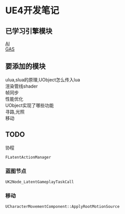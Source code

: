 # UE4开发笔记
## 已学习引擎模块
[AI](UE4/源码分析/AI/AI_01_大纲.md)  
[GAS](UE4/源码分析/GAS/GAS_01_大纲.md)  

## 要添加的模块
ulua,slua的原理,UObject怎么传入lua  
渲染管线shader  
帧同步  
性能优化  
UObject实现了哪些功能  
寻路,光照  
移动  

## TODO
协程  

`FLatentActionManager`  

### 蓝图节点
`UK2Node_LatentGameplayTaskCall`  

### 移动
`UCharacterMovementComponent::ApplyRootMotionSource`  

